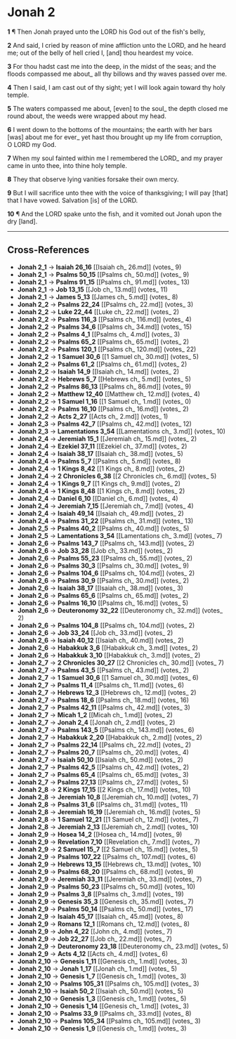 # Jonah 2

**1** ¶ Then Jonah prayed unto the LORD his God out of the fish's belly,

**2** And said, I cried by reason of mine affliction unto the LORD, and he heard me; out of the belly of hell cried I, [and] thou heardest my voice.

**3** For thou hadst cast me into the deep, in the midst of the seas; and the floods compassed me about_ all thy billows and thy waves passed over me.

**4** Then I said, I am cast out of thy sight; yet I will look again toward thy holy temple.

**5** The waters compassed me about, [even] to the soul_ the depth closed me round about, the weeds were wrapped about my head.

**6** I went down to the bottoms of the mountains; the earth with her bars [was] about me for ever_ yet hast thou brought up my life from corruption, O LORD my God.

**7** When my soul fainted within me I remembered the LORD_ and my prayer came in unto thee, into thine holy temple.

**8** They that observe lying vanities forsake their own mercy.

**9** But I will sacrifice unto thee with the voice of thanksgiving; I will pay [that] that I have vowed. Salvation [is] of the LORD.

**10** ¶ And the LORD spake unto the fish, and it vomited out Jonah upon the dry [land].

---

## Cross-References

- **Jonah 2_1** → **Isaiah 26_16** [[Isaiah ch_ 26.md]] (votes_ 9)
- **Jonah 2_1** → **Psalms 50_15** [[Psalms ch_ 50.md]] (votes_ 9)
- **Jonah 2_1** → **Psalms 91_15** [[Psalms ch_ 91.md]] (votes_ 13)
- **Jonah 2_1** → **Job 13_15** [[Job ch_ 13.md]] (votes_ 11)
- **Jonah 2_1** → **James 5_13** [[James ch_ 5.md]] (votes_ 8)
- **Jonah 2_2** → **Psalms 22_24** [[Psalms ch_ 22.md]] (votes_ 3)
- **Jonah 2_2** → **Luke 22_44** [[Luke ch_ 22.md]] (votes_ 2)
- **Jonah 2_2** → **Psalms 116_3** [[Psalms ch_ 116.md]] (votes_ 4)
- **Jonah 2_2** → **Psalms 34_6** [[Psalms ch_ 34.md]] (votes_ 15)
- **Jonah 2_2** → **Psalms 4_1** [[Psalms ch_ 4.md]] (votes_ 3)
- **Jonah 2_2** → **Psalms 65_2** [[Psalms ch_ 65.md]] (votes_ 2)
- **Jonah 2_2** → **Psalms 120_1** [[Psalms ch_ 120.md]] (votes_ 22)
- **Jonah 2_2** → **1 Samuel 30_6** [[1 Samuel ch_ 30.md]] (votes_ 5)
- **Jonah 2_2** → **Psalms 61_2** [[Psalms ch_ 61.md]] (votes_ 2)
- **Jonah 2_2** → **Isaiah 14_9** [[Isaiah ch_ 14.md]] (votes_ 2)
- **Jonah 2_2** → **Hebrews 5_7** [[Hebrews ch_ 5.md]] (votes_ 5)
- **Jonah 2_2** → **Psalms 86_13** [[Psalms ch_ 86.md]] (votes_ 9)
- **Jonah 2_2** → **Matthew 12_40** [[Matthew ch_ 12.md]] (votes_ 4)
- **Jonah 2_2** → **1 Samuel 1_16** [[1 Samuel ch_ 1.md]] (votes_ 0)
- **Jonah 2_2** → **Psalms 16_10** [[Psalms ch_ 16.md]] (votes_ 2)
- **Jonah 2_2** → **Acts 2_27** [[Acts ch_ 2.md]] (votes_ 1)
- **Jonah 2_3** → **Psalms 42_7** [[Psalms ch_ 42.md]] (votes_ 12)
- **Jonah 2_3** → **Lamentations 3_54** [[Lamentations ch_ 3.md]] (votes_ 10)
- **Jonah 2_4** → **Jeremiah 15_1** [[Jeremiah ch_ 15.md]] (votes_ 2)
- **Jonah 2_4** → **Ezekiel 37_11** [[Ezekiel ch_ 37.md]] (votes_ 2)
- **Jonah 2_4** → **Isaiah 38_17** [[Isaiah ch_ 38.md]] (votes_ 5)
- **Jonah 2_4** → **Psalms 5_7** [[Psalms ch_ 5.md]] (votes_ 8)
- **Jonah 2_4** → **1 Kings 8_42** [[1 Kings ch_ 8.md]] (votes_ 2)
- **Jonah 2_4** → **2 Chronicles 6_38** [[2 Chronicles ch_ 6.md]] (votes_ 5)
- **Jonah 2_4** → **1 Kings 9_7** [[1 Kings ch_ 9.md]] (votes_ 2)
- **Jonah 2_4** → **1 Kings 8_48** [[1 Kings ch_ 8.md]] (votes_ 2)
- **Jonah 2_4** → **Daniel 6_10** [[Daniel ch_ 6.md]] (votes_ 4)
- **Jonah 2_4** → **Jeremiah 7_15** [[Jeremiah ch_ 7.md]] (votes_ 4)
- **Jonah 2_4** → **Isaiah 49_14** [[Isaiah ch_ 49.md]] (votes_ 2)
- **Jonah 2_4** → **Psalms 31_22** [[Psalms ch_ 31.md]] (votes_ 13)
- **Jonah 2_5** → **Psalms 40_2** [[Psalms ch_ 40.md]] (votes_ 5)
- **Jonah 2_5** → **Lamentations 3_54** [[Lamentations ch_ 3.md]] (votes_ 7)
- **Jonah 2_6** → **Psalms 143_7** [[Psalms ch_ 143.md]] (votes_ 2)
- **Jonah 2_6** → **Job 33_28** [[Job ch_ 33.md]] (votes_ 2)
- **Jonah 2_6** → **Psalms 55_23** [[Psalms ch_ 55.md]] (votes_ 2)
- **Jonah 2_6** → **Psalms 30_3** [[Psalms ch_ 30.md]] (votes_ 9)
- **Jonah 2_6** → **Psalms 104_6** [[Psalms ch_ 104.md]] (votes_ 2)
- **Jonah 2_6** → **Psalms 30_9** [[Psalms ch_ 30.md]] (votes_ 2)
- **Jonah 2_6** → **Isaiah 38_17** [[Isaiah ch_ 38.md]] (votes_ 3)
- **Jonah 2_6** → **Psalms 65_6** [[Psalms ch_ 65.md]] (votes_ 2)
- **Jonah 2_6** → **Psalms 16_10** [[Psalms ch_ 16.md]] (votes_ 5)
- **Jonah 2_6** → **Deuteronomy 32_22** [[Deuteronomy ch_ 32.md]] (votes_ 2)
- **Jonah 2_6** → **Psalms 104_8** [[Psalms ch_ 104.md]] (votes_ 2)
- **Jonah 2_6** → **Job 33_24** [[Job ch_ 33.md]] (votes_ 2)
- **Jonah 2_6** → **Isaiah 40_12** [[Isaiah ch_ 40.md]] (votes_ 2)
- **Jonah 2_6** → **Habakkuk 3_6** [[Habakkuk ch_ 3.md]] (votes_ 2)
- **Jonah 2_6** → **Habakkuk 3_10** [[Habakkuk ch_ 3.md]] (votes_ 2)
- **Jonah 2_7** → **2 Chronicles 30_27** [[2 Chronicles ch_ 30.md]] (votes_ 7)
- **Jonah 2_7** → **Psalms 43_5** [[Psalms ch_ 43.md]] (votes_ 2)
- **Jonah 2_7** → **1 Samuel 30_6** [[1 Samuel ch_ 30.md]] (votes_ 6)
- **Jonah 2_7** → **Psalms 11_4** [[Psalms ch_ 11.md]] (votes_ 6)
- **Jonah 2_7** → **Hebrews 12_3** [[Hebrews ch_ 12.md]] (votes_ 2)
- **Jonah 2_7** → **Psalms 18_6** [[Psalms ch_ 18.md]] (votes_ 16)
- **Jonah 2_7** → **Psalms 42_11** [[Psalms ch_ 42.md]] (votes_ 3)
- **Jonah 2_7** → **Micah 1_2** [[Micah ch_ 1.md]] (votes_ 2)
- **Jonah 2_7** → **Jonah 2_4** [[Jonah ch_ 2.md]] (votes_ 2)
- **Jonah 2_7** → **Psalms 143_5** [[Psalms ch_ 143.md]] (votes_ 6)
- **Jonah 2_7** → **Habakkuk 2_20** [[Habakkuk ch_ 2.md]] (votes_ 2)
- **Jonah 2_7** → **Psalms 22_14** [[Psalms ch_ 22.md]] (votes_ 2)
- **Jonah 2_7** → **Psalms 20_7** [[Psalms ch_ 20.md]] (votes_ 4)
- **Jonah 2_7** → **Isaiah 50_10** [[Isaiah ch_ 50.md]] (votes_ 2)
- **Jonah 2_7** → **Psalms 42_5** [[Psalms ch_ 42.md]] (votes_ 2)
- **Jonah 2_7** → **Psalms 65_4** [[Psalms ch_ 65.md]] (votes_ 3)
- **Jonah 2_7** → **Psalms 27_13** [[Psalms ch_ 27.md]] (votes_ 5)
- **Jonah 2_8** → **2 Kings 17_15** [[2 Kings ch_ 17.md]] (votes_ 10)
- **Jonah 2_8** → **Jeremiah 10_8** [[Jeremiah ch_ 10.md]] (votes_ 7)
- **Jonah 2_8** → **Psalms 31_6** [[Psalms ch_ 31.md]] (votes_ 11)
- **Jonah 2_8** → **Jeremiah 16_19** [[Jeremiah ch_ 16.md]] (votes_ 5)
- **Jonah 2_8** → **1 Samuel 12_21** [[1 Samuel ch_ 12.md]] (votes_ 7)
- **Jonah 2_8** → **Jeremiah 2_13** [[Jeremiah ch_ 2.md]] (votes_ 10)
- **Jonah 2_9** → **Hosea 14_2** [[Hosea ch_ 14.md]] (votes_ 9)
- **Jonah 2_9** → **Revelation 7_10** [[Revelation ch_ 7.md]] (votes_ 7)
- **Jonah 2_9** → **2 Samuel 15_7** [[2 Samuel ch_ 15.md]] (votes_ 5)
- **Jonah 2_9** → **Psalms 107_22** [[Psalms ch_ 107.md]] (votes_ 6)
- **Jonah 2_9** → **Hebrews 13_15** [[Hebrews ch_ 13.md]] (votes_ 10)
- **Jonah 2_9** → **Psalms 68_20** [[Psalms ch_ 68.md]] (votes_ 9)
- **Jonah 2_9** → **Jeremiah 33_11** [[Jeremiah ch_ 33.md]] (votes_ 7)
- **Jonah 2_9** → **Psalms 50_23** [[Psalms ch_ 50.md]] (votes_ 10)
- **Jonah 2_9** → **Psalms 3_8** [[Psalms ch_ 3.md]] (votes_ 19)
- **Jonah 2_9** → **Genesis 35_3** [[Genesis ch_ 35.md]] (votes_ 7)
- **Jonah 2_9** → **Psalms 50_14** [[Psalms ch_ 50.md]] (votes_ 17)
- **Jonah 2_9** → **Isaiah 45_17** [[Isaiah ch_ 45.md]] (votes_ 8)
- **Jonah 2_9** → **Romans 12_1** [[Romans ch_ 12.md]] (votes_ 8)
- **Jonah 2_9** → **John 4_22** [[John ch_ 4.md]] (votes_ 7)
- **Jonah 2_9** → **Job 22_27** [[Job ch_ 22.md]] (votes_ 7)
- **Jonah 2_9** → **Deuteronomy 23_18** [[Deuteronomy ch_ 23.md]] (votes_ 5)
- **Jonah 2_9** → **Acts 4_12** [[Acts ch_ 4.md]] (votes_ 6)
- **Jonah 2_10** → **Genesis 1_11** [[Genesis ch_ 1.md]] (votes_ 3)
- **Jonah 2_10** → **Jonah 1_17** [[Jonah ch_ 1.md]] (votes_ 5)
- **Jonah 2_10** → **Genesis 1_7** [[Genesis ch_ 1.md]] (votes_ 3)
- **Jonah 2_10** → **Psalms 105_31** [[Psalms ch_ 105.md]] (votes_ 3)
- **Jonah 2_10** → **Isaiah 50_2** [[Isaiah ch_ 50.md]] (votes_ 5)
- **Jonah 2_10** → **Genesis 1_3** [[Genesis ch_ 1.md]] (votes_ 5)
- **Jonah 2_10** → **Genesis 1_14** [[Genesis ch_ 1.md]] (votes_ 3)
- **Jonah 2_10** → **Psalms 33_9** [[Psalms ch_ 33.md]] (votes_ 8)
- **Jonah 2_10** → **Psalms 105_34** [[Psalms ch_ 105.md]] (votes_ 3)
- **Jonah 2_10** → **Genesis 1_9** [[Genesis ch_ 1.md]] (votes_ 3)
